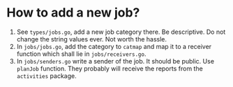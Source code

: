 # How to add a new job?
1. See `types/jobs.go`, add a new job category there. Be descriptive. Do not change the string values ever. Not worth the hassle.
2. In `jobs/jobs.go`, add the category to `catmap` and map it to a receiver function which shall lie in `jobs/receivers.go`.
3. In `jobs/senders.go` write a sender of the job. It should be public. Use `planJob` function. They probably will receive the reports from the `activities` package.